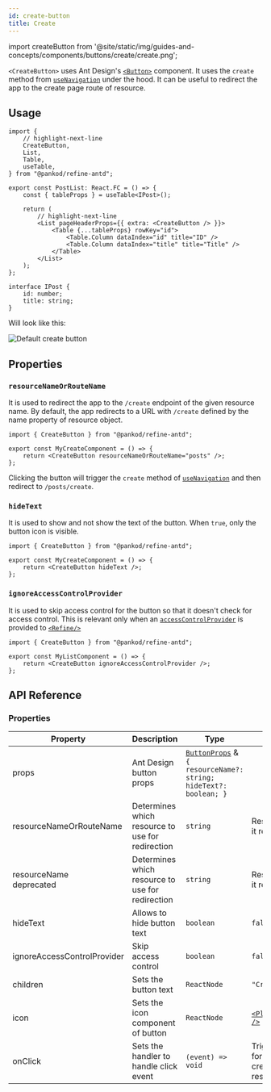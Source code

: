 ```yaml
---
id: create-button
title: Create
---
```


import createButton from '@site/static/img/guides-and-concepts/components/buttons/create/create.png';

`<CreateButton>` uses Ant Design's [`<Button>`](https://ant.design/components/button/) component. It uses the `create` method from [`useNavigation`](/core/hooks/navigation/useNavigation.md) under the hood. It can be useful to redirect the app to the create page route of resource.

## Usage

```tsx
import {
    // highlight-next-line
    CreateButton,
    List,
    Table,
    useTable,
} from "@pankod/refine-antd";

export const PostList: React.FC = () => {
    const { tableProps } = useTable<IPost>();

    return (
        // highlight-next-line
        <List pageHeaderProps={{ extra: <CreateButton /> }}>
            <Table {...tableProps} rowKey="id">
                <Table.Column dataIndex="id" title="ID" />
                <Table.Column dataIndex="title" title="Title" />
            </Table>
        </List>
    );
};

interface IPost {
    id: number;
    title: string;
}
```

Will look like this:

<div class="img-container">
    <div class="window">
        <div class="control red"></div>
        <div class="control orange"></div>
        <div class="control green"></div>
    </div>
    <img src={createButton} alt="Default create button" />
</div>

## Properties

### `resourceNameOrRouteName`

It is used to redirect the app to the `/create` endpoint of the given resource name. By default, the app redirects to a URL with `/create` defined by the name property of resource object.

```tsx 
import { CreateButton } from "@pankod/refine-antd";

export const MyCreateComponent = () => {
    return <CreateButton resourceNameOrRouteName="posts" />;
};
```

Clicking the button will trigger the `create` method of [`useNavigation`](/core/hooks/navigation/useNavigation.md) and then redirect to `/posts/create`.

### `hideText`

It is used to show and not show the text of the button. When `true`, only the button icon is visible.

```tsx 
import { CreateButton } from "@pankod/refine-antd";

export const MyCreateComponent = () => {
    return <CreateButton hideText />;
};
```

### `ignoreAccessControlProvider`

It is used to skip access control for the button so that it doesn't check for access control. This is relevant only when an [`accessControlProvider`](/core/providers/accessControl-provider.md) is provided to [`<Refine/>`](/core/components/refine-config.md)

```tsx 
import { CreateButton } from "@pankod/refine-antd";

export const MyListComponent = () => {
    return <CreateButton ignoreAccessControlProvider />;
};
```

## API Reference

### Properties

| Property                    | Description                                      | Type                                                                                                          | Default                                                         |
| --------------------------- | ------------------------------------------------ | ------------------------------------------------------------------------------------------------------------- | --------------------------------------------------------------- |
| props                       | Ant Design button props                          | [`ButtonProps`](https://ant.design/components/button/#API) & `{ resourceName?: string; hideText?: boolean; }` |                                                                 |
| resourceNameOrRouteName                                                                                   | Determines which resource to use for redirection | `string`                                                                                                      | Resource name that it reads from route                           |
| <div className="required-block"><div>resourceName</div> <div className=" required">deprecated</div></div> | Determines which resource to use for redirection | `string`                                                                                                      | Resource name that it reads from route                           |
| hideText                    | Allows to hide button text                       | `boolean`                                                                                                     | `false`                                                         |
| ignoreAccessControlProvider | Skip access control                              | `boolean`                                                                                                     | `false`                                                         |
| children                    | Sets the button text                             | `ReactNode`                                                                                                   | `"Create"`                                                      |
| icon                        | Sets the icon component of button                | `ReactNode`                                                                                                   | [`<PlusSquareOutlined />`](https://ant.design/components/icon/) |
| onClick                     | Sets the handler to handle click event           | `(event) => void`                                                                                             | Triggers navigation for redirect to the create page of resource |
